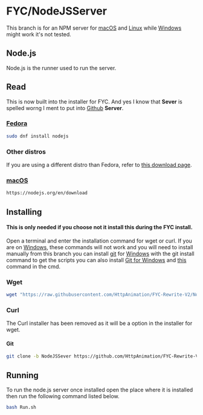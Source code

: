 # FYC/NodeJSServer

This branch is for an NPM server for [macOS](https://www.apple.com/macos) and [Linux](https://github.com/torvalds/linux) while [Windows](https://www.microsoft.com/en-us/windows) might work it's not tested.


## Node.js
Node.js is the runner used to run the server.

## Read
This is now built into the installer for FYC. And yes I know that **Sever** is spelled worng I ment to put into [Github](https://github.com) **Server**.

### [Fedora](https://fedoraproject.org/)

```bash
sudo dnf install nodejs
```

### Other distros
If you are using a different distro than Fedora, refer to [this download page](https://nodejs.org/en/download).

### [macOS](https://www.apple.com/macos)

```bash
https://nodejs.org/en/download
```

## Installing
#### This is only needed if you choose not it install this during the FYC install. 
Open a terminal and enter the installation command for wget or curl. If you are on [Windows](https://www.microsoft.com/en-us/windows?r=1s), these commands will not work and you will need to install manually from this branch you can install [git](https://gitforwindows.org/) for [Windows](https://www.microsoft.com/en-us/windows?r=1s) with the git install command to get the scripts you can also install [Git for Windows](https://gitforwindows.org/) and [this]() command in the cmd.

### Wget
```bash
wget "https://raw.githubusercontent.com/HttpAnimation/FYC-Rewrite-V2/NodeJSSever/InstallWget.sh" && chmod +x InstallWget.sh && ./InstallWget.sh
```

### Curl
The Curl installer has been removed as it will be a option in the installer for wget.

#### Git
```bash
git clone -b NodeJSSever https://github.com/HttpAnimation/FYC-Rewrite-V2.git
```

## Running
To run the node.js server once installed open the place where it is installed then run the following command listed below.

```bash
bash Run.sh
```
